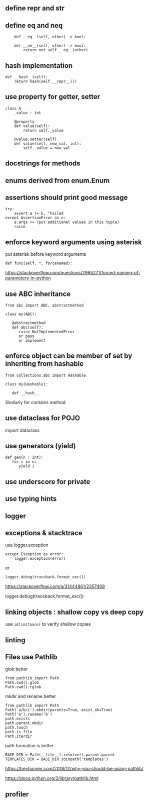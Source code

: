 
## define repr and str

## define eq and neq

```
    def __eq__(self, other) -> bool:

    def __ne__(self, other) -> bool:
        return not self.__eq__(other)
```

## hash implementation

```
def __hash__(self):
    return hash(self.__repr__())
```

## use property for getter, setter

```
class A
    _value : int

    @property
    def value(self):
        return self._value

    @value.setter(self)
    def value(self, new_val: int):
        self._value = new_val

```

## docstrings for methods

## enums derived from enum.Enum

## assertions should print good message

```
try:
    assert a != b, "Failed
except AssertionError as e:
    e.args += (put additional values in this tuple)
    raise
```

## enforce keyword arguments using asterisk

put asterisk before keyword arguments
```
def func(self, *, forcenamed):
```

https://stackoverflow.com/questions/2965271/forced-naming-of-parameters-in-python

## use ABC inheritance

```
from abc import ABC, abstractmethod

class my(ABC):

   @abstractmethod
   def abc(self):
      raise NotImplementedError 
      or pass
      or implement
```

## enforce object can be member of set by inheriting from hashable


```
from collections.abc import Hashable

class my(Hashable):

   def __hash__

``` 

Similarly for contains method

## use dataclass for POJO

import dataclass

## use generators (yield)

```
def gen(n : int):
   for i in n:
      yield i
```

## use underscore for private

## use typing hints

## logger

## exceptions & stacktrace

use logger.exception

```
except Exception as error:
    logger.exception(error)
```
or
```
logger.debug(traceback.format_exc())
```

https://stackoverflow.com/a/31444861/2357408

logger.debug(traceback.format_exc())

## linking objects : shallow copy vs deep copy

use `id(instance)` to verify shallow copies

## linting

## Files use Pathlib

glob better

```
from pathlib import Path
Path.cwd().glob
Path.cwd().rglob
```

mkdir and rename better
```
from pathlib import Path
Path('a/b/c').mkdir(parents=True, exist_ok=True)
Path('a').rename('b')
path.exists
path.parent.mkdir
path.touch
path.is_file
Path.iterdir
```

path formation is better
```
BASE_DIR = Path(__file__).resolve().parent.parent
TEMPLATES_DIR = BASE_DIR.joinpath('templates')
```

https://treyhunner.com/2018/12/why-you-should-be-using-pathlib/

https://docs.python.org/3/library/pathlib.html

## profiler
